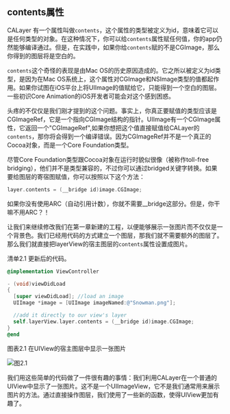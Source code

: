 ## contents属性

CALayer 有一个属性叫做`contents`，这个属性的类型被定义为id，意味着它可以是任何类型的对象。在这种情况下，你可以给`contents`属性赋任何值，你的app仍然能够编译通过。但是，在实践中，如果你给`contents`赋的不是CGImage，那么你得到的图层将是空白的。

`contents`这个奇怪的表现是由Mac OS的历史原因造成的。它之所以被定义为id类型，是因为在Mac OS系统上，这个属性对CGImage和NSImage类型的值都起作用。如果你试图在iOS平台上将UIImage的值赋给它，只能得到一个空白的图层。一些初识Core Animation的iOS开发者可能会对这个感到困惑。

头疼的不仅仅是我们刚才提到的这个问题。事实上，你真正要赋值的类型应该是CGImageRef，它是一个指向CGImage结构的指针。UIImage有一个CGImage属性，它返回一个"CGImageRef",如果你想把这个值直接赋值给CALayer的`contents`，那你将会得到一个编译错误。因为CGImageRef并不是一个真正的Cocoa对象，而是一个Core Foundation类型。

尽管Core Foundation类型跟Cocoa对象在运行时貌似很像（被称作toll-free bridging），他们并不是类型兼容的，不过你可以通过bridged关键字转换。如果要给图层的寄宿图赋值，你可以按照以下这个方法：

```objective-c
layer.contents = (__bridge id)image.CGImage;
```

如果你没有使用ARC（自动引用计数），你就不需要__bridge这部分。但是，你干嘛不用ARC？！

让我们来继续修改我们在第一章新建的工程，以便能够展示一张图片而不仅仅是一个背景色。我们已经用代码的方式建立一个图层，那我们就不需要额外的图层了。那么我们就直接把layerView的宿主图层的`contents`属性设置成图片。

清单2.1 更新后的代码。

```objective-c
@implementation ViewController

- (void)viewDidLoad
{
  [super viewDidLoad]; //load an image
  UIImage *image = [UIImage imageNamed:@"Snowman.png"];

  //add it directly to our view's layer
  self.layerView.layer.contents = (__bridge id)image.CGImage;
}
@end
```

图表2.1 在UIView的宿主图层中显示一张图片

![图2.1](/Users/momo/Documents/Knowledge/ImageFolder/9.2-1-1.png)

我们用这些简单的代码做了一件很有趣的事情：我们利用CALayer在一个普通的UIView中显示了一张图片。这不是一个UIImageView，它不是我们通常用来展示图片的方法。通过直接操作图层，我们使用了一些新的函数，使得UIView更加有趣了。